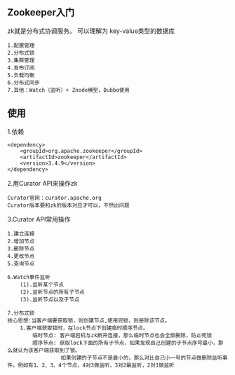 Zookeeper入门
---
zk就是分布式协调服务。 可以理解为 key-value类型的数据库

    1.配置管理
    2.分布式锁
    3.集群管理
    4.发布订阅
    5.负载均衡
    6.分布式同步
    7.其他：Watch（监听）+ Znode模型，Dubbo使用

使用
---
1.依赖

    <dependency>
        <groupId>org.apache.zookeeper</groupId>
        <artifactId>zookeeper</artifactId>
        <version>3.4.9</version>
    </dependency>

2.用Curator API来操作zk
    
    Curator官网：curator.apache.org
    Curator版本要和zk的版本对应才可以，不然出问题

3.Curator API常用操作

    1.建立连接
    2.增加节点
    3.删除节点
    4.更改节点
    5.查询节点

    6.Watch事件监听
        (1).监听某个节点
        (2).监听节点的所有子节点
        (3).监听节点以及子节点

    7.分布式锁
    核心思想:当客户端要获取锁，则创建节点,使用完锁，则册除该节点。
        1.客户端获取锁时，在lock节点下创建临时顺序节点。
            临时节点: 客户端宕机与zk断开连接，那么临时节点也会全部删除，防止死锁
            顺序节点: 获取lock下面的所有子节点，如果发现自己创建的子节点序号最小，那么就认为该客户端获取到了锁。
                     如果创建的子节点不是最小的，那么对比自己小一号的节点做删除监听事件。例如有1、2、3、4个节点，4对3做监听，3对2最监听，2对1做监听






